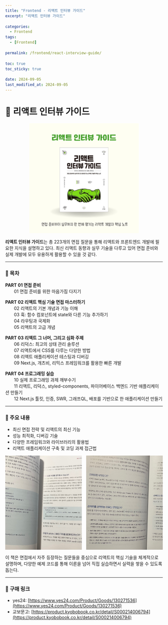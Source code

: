 ```yaml
---
title: "Frontend - 리액트 인터뷰 가이드"
excerpt: "리액트 인터뷰 가이드"

categories:
  - Frontend
tags:
  - [Frontend]

permalink: /frontend/react-interview-guide/

toc: true
toc_sticky: true

date: 2024-09-05
last_modified_at: 2024-09-05
---
```

# 📗  리액트 인터뷰 가이드

<div style="text-align: center;">
  <img src="/assets/images/posts_img/frontend/react-interview-guide-cover.png" alt="React Interview Guide Cover" style="width:350px; height:350px;">
</div>

**리액트 인터뷰 가이드**는 총 223개의 면접 질문을 통해 리액트와 프론트엔드 개발에 필요한 지식을 설명하고 있다. 최신 리액트 동향과 실무 기술을 다루고 있어 면접 준비와 실제 개발에 모두 유용하게 활용할 수 있을 것 같다.

---

### 📌 목차

**PART 01 면접 준비**  
　　01 면접 준비를 위한 마음가짐 다지기

**PART 02 리액트 핵심 기술 면접 마스터하기**  
　　02 리액트의 기본 개념과 기능 이해  
　　03 훅: 함수 컴포넌트에 state와 다른 기능 추가하기  
　　04 라우팅과 국제화  
　　05 리액트의 고급 개념

**PART 03 리액트 그 너머, 그리고 심화 주제**  
　　06 리덕스: 최고의 상태 관리 솔루션  
　　07 리액트에서 CSS를 다루는 다양한 방법  
　　08 리액트 애플리케이션 테스팅과 디버깅  
　　09 Next.js, 개츠비, 리믹스 프레임워크를 활용한 빠른 개발

**PART 04 프로그래밍 실습**  
　　10 실제 프로그래밍 과제 깨부수기  
　　11 리액트, 리덕스, styled-components, 파이어베이스 백엔드 기반 애플리케이션 만들기  
　　12 Next.js 툴킷, 인증, SWR, 그래프QL, 배포를 기반으로 한 애플리케이션 만들기

---

### 📖 주요 내용
- 최신 면접 전략 및 리액트의 최신 기능
- 성능 최적화, 디버깅 기술
- 다양한 프레임워크와 라이브러리의 활용법
- 리액트 애플리케이션 구축 및 코딩 과제 접근법

<div style="display: flex; overflow-x: auto; white-space: nowrap; justify-content: center;">
  <img src="/assets/images/posts_img/frontend/example-code.jpg" alt="Example Code" style="width:300px; height:300px; display: inline-block;">　
  <img src="/assets/images/posts_img/frontend/tech-explanation.jpg" alt="Tech Explanation" style="width:300px; height:300px; display: inline-block;">
</div>

이 책은 면접에서 자주 등장하는 질문들을 중심으로 리액트의 핵심 기술을 체계적으로 설명하며, 다양한 예제 코드를 통해 이론을 넘어 직접 실습하면서 실력을 쌓을 수 있도록 돕는다.

---
### 🔗 구매 링크

- yes24: [https://www.yes24.com/Product/Goods/130271536](https://www.yes24.com/Product/Goods/130271536)
- 교보문고: [https://product.kyobobook.co.kr/detail/S000214006794](https://product.kyobobook.co.kr/detail/S000214006794)

